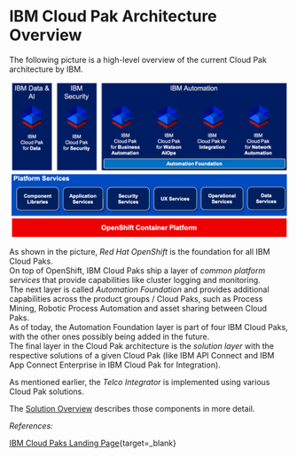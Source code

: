 # IBM Cloud Pak Architecture Overview

The following picture is a high-level overview of the current Cloud Pak architecture by IBM.

![IBM Cloud Pak Architecture](img/cloud_paks.png)

As shown in the picture, *Red Hat OpenShift* is the foundation for all IBM Cloud Paks.  
On top of OpenShift, IBM Cloud Paks ship a layer of *common platform services* that provide capabilities like cluster logging and monitoring.  
The next layer is called *Automation Foundation* and provides additional capabilities across the product groups / Cloud Paks, such as Process Mining, Robotic Process Automation and asset sharing between Cloud Paks.  
As of today, the Automation Foundation layer is part of four IBM Cloud Paks, with the other ones possibly being added in the future.  
The final layer in the Cloud Pak architecture is the *solution layer* with the respective solutions of a given Cloud Pak (like IBM API Connect and IBM App Connect Enterprise in IBM Cloud Pak for Integration).  

As mentioned earlier, the *Telco Integrator* is implemented using various Cloud Pak solutions.  

The [Solution Overview](solution_overview.md) describes those components in more detail.

*References:*

[IBM Cloud Paks Landing Page](https://www.ibm.com/cloud/paks){target=_blank}